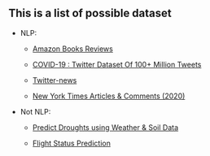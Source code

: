## This is a list of possible dataset

- NLP:

  - [Amazon Books Reviews](https://www.kaggle.com/datasets/mohamedbakhet/amazon-books-reviews)

  - [COVID-19 : Twitter Dataset Of 100+ Million Tweets](https://www.kaggle.com/datasets/adarshsng/covid19-twitter-dataset-of-100-million-tweets)

  - [Twitter-news](https://www.kaggle.com/datasets/deeguy/twitter-news?select=news.json)

  - [New York Times Articles & Comments (2020)](https://www.kaggle.com/datasets/benjaminawd/new-york-times-articles-comments-2020)

- Not NLP:

  - [Predict Droughts using Weather & Soil Data
    ](https://www.kaggle.com/datasets/cdminix/us-drought-meteorological-data)

  - [Flight Status Prediction](https://www.kaggle.com/datasets/robikscube/flight-delay-dataset-20182022)
